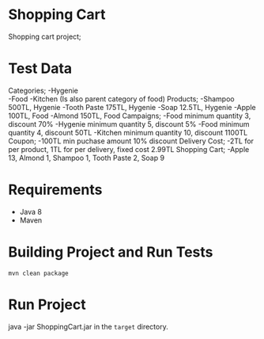 # Shopping Cart

Shopping cart project;

# Test Data
  Categories;
    -Hygenie    
    -Food
    -Kitchen (Is also parent category of food)
  Products;
    -Shampoo 500TL, Hygenie 
    -Tooth Paste 175TL, Hygenie 
    -Soap 12.5TL, Hygenie
    -Apple 100TL, Food 
    -Almond 150TL, Food 
   Campaigns;
    -Food minimum quantity 3, discount 70%
    -Hygenie minimum quantity 5, discount 5%
    -Food minimum quantity 4, discount 50TL
    -Kitchen minimum quantity 10, discount 1100TL 
   Coupon;
    -100TL min puchase amount 10% discount
   Delivery Cost;
    -2TL for per product, 1TL for per delivery, fixed cost 2.99TL
   Shopping Cart;
    -Apple 13, Almond 1, Shampoo 1, Tooth Paste 2, Soap 9
    
# Requirements
- Java 8
- Maven

# Building Project and Run Tests
```
mvn clean package
```
# Run Project 

java -jar ShoppingCart.jar in the `target` directory.

